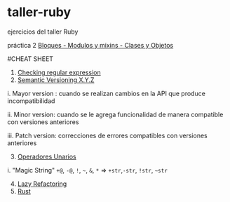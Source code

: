 taller-ruby
===========

ejercicios del taller Ruby

práctica 2 
[Bloques - Modulos  y mixins - Clases y Objetos](https://github.com/fernandolopez/capacitacion-ruby-ttps/blob/master/actividades/practicas/practica-02.md)


#CHEAT SHEET

1. [Checking regular expression](http://rubular.com/)
2. [Semantic Versioning X.Y.Z](http://semver.org/)

  i.  Mayor version : cuando se realizan cambios en la API que produce incompatibilidad
  
  ii. Minor version: cuando se le agrega funcionalidad de manera compatible con versiones anteriores
  
  iii. Patch version: correcciones de errores compatibles con versiones anteriores

3. [Operadores Unarios](http://www.rubyinside.com/rubys-unary-operators-and-how-to-redefine-their-functionality-5610.html?utm_source=rubyweekly&utm_medium=email)

  i. "Magic String" `+@`, `-@`, `!`, `~`, `&`, `*` =>   `+str`,`-str`, `!str`, `~str ` 
  
4. [Lazy Refactoring](http://robots.thoughtbot.com/lazy-refactoring)
5. [Rust](https://medium.com/@adamhjk/rust-and-go-e18d511fbd95)

